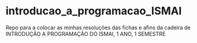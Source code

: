 # introducao_a_programacao_ISMAI
 Repo para a colocar as minhas resoluções das fichas e afins da cadeira de INTRODUÇÃO A PROGRAMAÇÃO DO ISMAI, 1 ANO, 1 SEMESTRE
